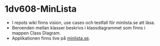 # 1dv608-MinLista

* I repots wiki finns vision, use cases och testfall för minlista.se att läsa.
* Beroenden mellan klasser beskrivs i klassdiagrammet som finns i mappen Class Diagram.
* Applikationen finns live på [minlista.se](http://www.minlista.se).
